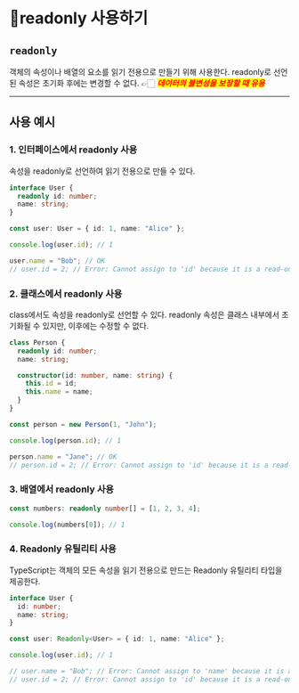 # readonly 사용하기

## `readonly`

객체의 속성이나 배열의 요소를 읽기 전용으로 만들기 위해 사용한다. readonly로 선언된 속성은 초기화 후에는 변경할 수  없다. 👉🏻 _<mark style="color:red;">**데이터의 불변성을 보장할 때 유용**</mark>_

***

## 사용 예시

### 1. 인터페이스에서 readonly 사용

속성을 readonly로 선언하여 읽기 전용으로 만들 수 있다.&#x20;

```typescript
interface User {
  readonly id: number;
  name: string;
}

const user: User = { id: 1, name: "Alice" };

console.log(user.id); // 1

user.name = "Bob"; // OK
// user.id = 2; // Error: Cannot assign to 'id' because it is a read-only property.
```



### 2. 클래스에서  readonly 사용

class에서도 속성을 readonly로 선언할 수 있다. readonly 속성은 클래스 내부에서 초기화될 수 있지만, 이후에는 수정할 수 없다.&#x20;

```typescript
class Person {
  readonly id: number;
  name: string;

  constructor(id: number, name: string) {
    this.id = id;
    this.name = name;
  }
}

const person = new Person(1, "John");

console.log(person.id); // 1

person.name = "Jane"; // OK
// person.id = 2; // Error: Cannot assign to 'id' because it is a read-only property.
```



### 3. 배열에서 readonly 사용

```typescript
const numbers: readonly number[] = [1, 2, 3, 4];

console.log(numbers[0]); // 1
```



### 4. Readonly 유틸리티 사용

TypeScript는 객체의 모든 속성을 읽기 전용으로 만드는 Readonly 유틸리티 타입을 제공한다.&#x20;

```typescript
interface User {
  id: number;
  name: string;
}

const user: Readonly<User> = { id: 1, name: "Alice" };

console.log(user.id); // 1

// user.name = "Bob"; // Error: Cannot assign to 'name' because it is a read-only property.
// user.id = 2; // Error: Cannot assign to 'id' because it is a read-only property.
```
